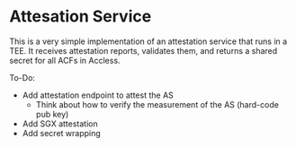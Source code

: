 # Attesation Service

This is a very simple implementation of an attestation service that runs in a
TEE. It receives attestation reports, validates them, and returns a shared
secret for all ACFs in Accless.

To-Do:
* Add attestation endpoint to attest the AS
    * Think about how to verify the measurement of the AS (hard-code pub key)
* Add SGX attestation
* Add secret wrapping
